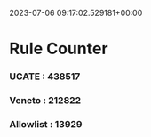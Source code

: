 2023-07-06 09:17:02.529181+00:00
# Rule Counter 
 ### UCATE : 438517

 ### Veneto : 212822

 ### Allowlist : 13929